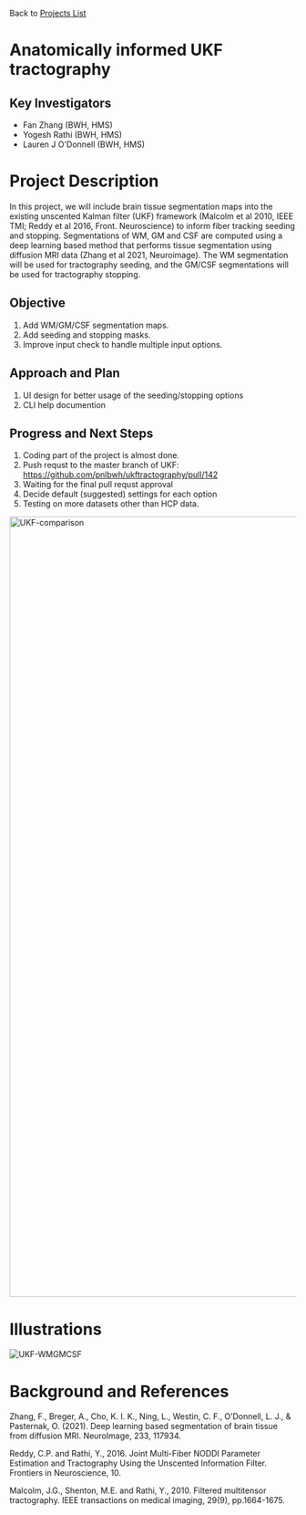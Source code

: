 Back to [Projects List](../../README.md#ProjectsList)

# Anatomically informed UKF tractography 

## Key Investigators

- Fan Zhang (BWH, HMS)
- Yogesh Rathi (BWH, HMS)
- Lauren J O'Donnell (BWH, HMS)

# Project Description

<!-- Add a short paragraph describing the project. -->

In this project, we will include brain tissue segmentation maps into the existing unscented Kalman filter (UKF) framework (Malcolm et al 2010, IEEE TMI; Reddy et al 2016, Front. Neuroscience) to inform fiber tracking seeding and stopping. Segmentations of WM, GM and CSF are computed using a deep learning based method that performs tissue segmentation using diffusion MRI data (Zhang et al 2021, Neuroimage). The WM segmentation will be used for tractography seeding, and the GM/CSF segmentations will be used for tractography stopping.

## Objective

<!-- Describe here WHAT you would like to achieve (what you will have as end result). -->

1. Add WM/GM/CSF segmentation maps.
1. Add seeding and stopping masks.
1. Improve input check to handle multiple input options.

## Approach and Plan

<!-- Describe here HOW you would like to achieve the objectives stated above. -->

1. UI design for better usage of the seeding/stopping options 
1. CLI help documention

## Progress and Next Steps

<!-- Update this section as you make progress, describing of what you have ACTUALLY DONE. If there are specific steps that you could not complete then you can describe them here, too. -->

1. Coding part of the project is almost done.
1. Push requst to the master branch of UKF: https://github.com/pnlbwh/ukftractography/pull/142
1. Waiting for the final pull requst approval
1. Decide default (suggested) settings for each option
1. Testing on more datasets other than HCP data.

<img width="1368" alt="UKF-comparison" src="https://user-images.githubusercontent.com/7855446/150441144-2d8ea3c3-cc40-494b-b00a-885b53613a9d.png">

# Illustrations

<!-- Add pictures and links to videos that demonstrate what has been accomplished.
![Description of picture](Example2.jpg)
![Some more images](Example2.jpg)
-->

![UKF-WMGMCSF](https://user-images.githubusercontent.com/7855446/149682553-d16fef74-102a-4013-993b-bf1144b72521.png)

# Background and References

<!-- If you developed any software, include link to the source code repository. If possible, also add links to sample data, and to any relevant publications. -->

Zhang, F., Breger, A., Cho, K. I. K., Ning, L., Westin, C. F., O’Donnell, L. J., & Pasternak, O. (2021). Deep learning based segmentation of brain tissue from diffusion MRI. NeuroImage, 233, 117934.

Reddy, C.P. and Rathi, Y., 2016. Joint Multi-Fiber NODDI Parameter Estimation and Tractography Using the Unscented Information Filter. Frontiers in Neuroscience, 10.

Malcolm, J.G., Shenton, M.E. and Rathi, Y., 2010. Filtered multitensor tractography. IEEE transactions on medical imaging, 29(9), pp.1664-1675.

